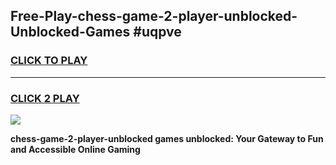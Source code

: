 
## Free-Play-chess-game-2-player-unblocked-Unblocked-Games #uqpve
<h3>
<a href="https://news.freeplayer.one?title=chess-game-2-player-unblocked&ref=8M">CLICK TO PLAY</a></h3>
<hr>

<h3>
<a href="https://news.freeplayer.one?title=chess-game-2-player-unblocked&ref=8M">CLICK 2 PLAY</a>
  
</h3>

<a href="https://news.freeplayer.one?title=chess-game-2-player-unblocked&ref=8M"><img src="https://clearcache.store/games.png"></a>


**chess-game-2-player-unblocked games unblocked: Your Gateway to Fun and Accessible Online Gaming**
